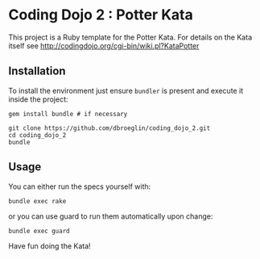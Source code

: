 # Coding Dojo 2 : Potter Kata

This project is a Ruby template for the Potter Kata.
For details on the Kata itself see 
http://codingdojo.org/cgi-bin/wiki.pl?KataPotter 

## Installation

To install the environment just ensure `bundler` is present and
execute it inside the project:

    gem install bundle # if necessary

    git clone https://github.com/dbroeglin/coding_dojo_2.git
    cd coding_dojo_2
    bundle

## Usage

You can either run the specs yourself with:

    bundle exec rake

or you can use guard to run them automatically upon change:

    bundle exec guard

Have fun doing the Kata!
